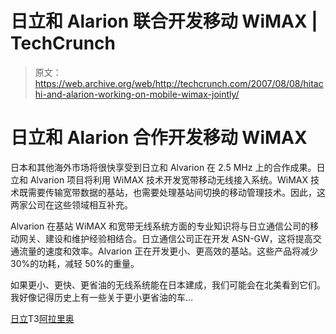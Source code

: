 # 日立和 Alarion 联合开发移动 WiMAX | TechCrunch

> 原文：<https://web.archive.org/web/http://techcrunch.com/2007/08/08/hitachi-and-alarion-working-on-mobile-wimax-jointly/>

# 日立和 Alarion 合作开发移动 WiMAX

日本和其他海外市场将很快享受到日立和 Alvarion 在 2.5 MHz 上的合作成果。日立和 Alvarion 项目将利用 WiMAX 技术开发宽带移动无线接入系统。WiMAX 技术既需要传输宽带数据的基站，也需要处理基站间切换的移动管理技术。因此，这两家公司在这些领域相互补充。

Alvarion 在基站 WiMAX 和宽带无线系统方面的专业知识将与日立通信公司的移动网关、建设和维护经验相结合。日立通信公司正在开发 ASN-GW，这将提高交通流量的速度和效率。Alvarion 正在开发更小、更高效的基站。这些产品将减少 30%的功耗，减轻 50%的重量。

如果更小、更快、更省油的无线系统能在日本建成，我们可能会在北美看到它们。我好像记得历史上有一些关于更小更省油的车…

[日立](https://web.archive.org/web/20130628192453/http://www.hitachi.com/)T3[阿拉里奥](https://web.archive.org/web/20130628192453/http://www.alvarion.com/)